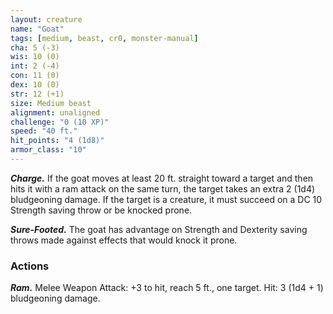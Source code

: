 ```yaml
---
layout: creature
name: "Goat"
tags: [medium, beast, cr0, monster-manual]
cha: 5 (-3)
wis: 10 (0)
int: 2 (-4)
con: 11 (0)
dex: 10 (0)
str: 12 (+1)
size: Medium beast
alignment: unaligned
challenge: "0 (10 XP)"
speed: "40 ft."
hit_points: "4 (1d8)"
armor_class: "10"
---
```


***Charge.*** If the goat moves at least 20 ft. straight toward a target and then hits it with a ram attack on the same turn, the target takes an extra 2 (1d4) bludgeoning damage. If the target is a creature, it must succeed on a DC 10 Strength saving throw or be knocked prone.

***Sure-Footed.*** The goat has advantage on Strength and Dexterity saving throws made against effects that would knock it prone.

### Actions

***Ram.*** Melee Weapon Attack: +3 to hit, reach 5 ft., one target. Hit: 3 (1d4 + 1) bludgeoning damage.
